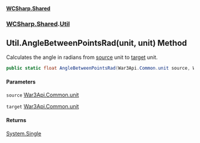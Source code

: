 #### [WCSharp.Shared](index.md 'index')
### [WCSharp.Shared](WCSharp.Shared.md 'WCSharp.Shared').[Util](WCSharp.Shared.Util.md 'WCSharp.Shared.Util')

## Util.AngleBetweenPointsRad(unit, unit) Method

Calculates the angle in radians from [source](WCSharp.Shared.Util.AngleBetweenPointsRad(War3Api.Common.unit,War3Api.Common.unit).md#WCSharp.Shared.Util.AngleBetweenPointsRad(War3Api.Common.unit,War3Api.Common.unit).source 'WCSharp.Shared.Util.AngleBetweenPointsRad(War3Api.Common.unit, War3Api.Common.unit).source') unit to [target](WCSharp.Shared.Util.AngleBetweenPointsRad(War3Api.Common.unit,War3Api.Common.unit).md#WCSharp.Shared.Util.AngleBetweenPointsRad(War3Api.Common.unit,War3Api.Common.unit).target 'WCSharp.Shared.Util.AngleBetweenPointsRad(War3Api.Common.unit, War3Api.Common.unit).target') unit.

```csharp
public static float AngleBetweenPointsRad(War3Api.Common.unit source, War3Api.Common.unit target);
```
#### Parameters

<a name='WCSharp.Shared.Util.AngleBetweenPointsRad(War3Api.Common.unit,War3Api.Common.unit).source'></a>

`source` [War3Api.Common.unit](https://docs.microsoft.com/en-us/dotnet/api/War3Api.Common.unit 'War3Api.Common.unit')

<a name='WCSharp.Shared.Util.AngleBetweenPointsRad(War3Api.Common.unit,War3Api.Common.unit).target'></a>

`target` [War3Api.Common.unit](https://docs.microsoft.com/en-us/dotnet/api/War3Api.Common.unit 'War3Api.Common.unit')

#### Returns
[System.Single](https://docs.microsoft.com/en-us/dotnet/api/System.Single 'System.Single')